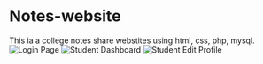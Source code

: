 # Notes-website

This ia a college notes share webstites using html, css, php, mysql.
![Login Page](https://github.com/Manindarkumar/Notes-website/assets/130175937/de5d0874-d476-4daf-b886-63a2307c9d62)
![Student Dashboard](https://github.com/Manindarkumar/Notes-website/assets/130175937/4c3f185d-0bdc-4844-9caa-e8ca69bc3d93)
![Student Edit Profile](https://github.com/Manindarkumar/Notes-website/assets/130175937/3b95ca66-11bc-4f61-aa16-f3a00c8d81e5)
